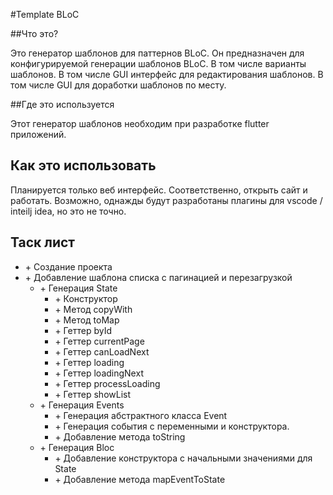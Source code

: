 #Template BLoC

##Что это?

Это генератор шаблонов для паттернов BLoC.
Он предназначен для конфигурируемой генерации шаблонов BLoC. В том числе варианты шаблонов. В том числе GUI интерфейс для редактирования шаблонов. В том числе GUI для доработки шаблонов по месту. 

##Где это используется

Этот генератор шаблонов необходим при разработке flutter приложений.

## Как это использовать

Планируется только веб интерфейс. Соответственно, открыть сайт и работать. Возможно, однажды будут разработаны плагины для vscode / inteilj idea, но это не точно.   

## Таск лист

- \+ Создание проекта
- \+ Добавление шаблона списка с пагинацией и перезагрузкой
    - \+ Генерация State
        - \+ Конструктор
        - \+ Метод copyWith
        - \+ Метод toMap
        - \+ Геттер byId
        - \+ Геттер currentPage
        - \+ Геттер canLoadNext
        - \+ Геттер loading
        - \+ Геттер loadingNext
        - \+ Геттер processLoading
        - \+ Геттер showList
    - \+ Генерация Events
        - \+ Генерация абстрактного класса Event
        - \+ Генерация события с переменными и конструктора.
        - \+ Добавление метода toString 
    - \+ Генерация Bloc 
        - \+ Добавление конструктора с начальными значениями для State 
        - \+ Добавление метода mapEventToState 
    
